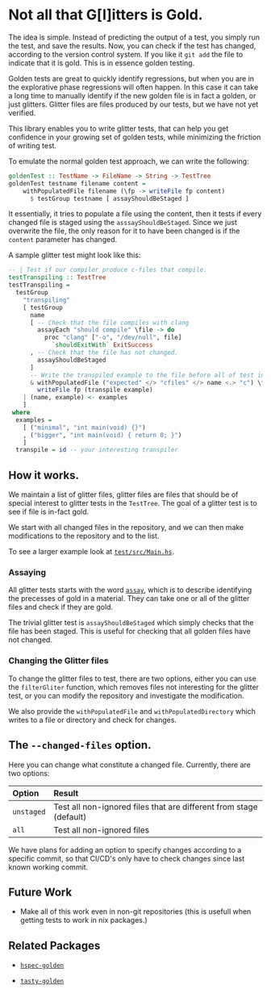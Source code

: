 # Not all that G[l]itters is Gold.

The idea is simple. Instead of predicting the output of a test, you simply run
the test, and save the results. Now, you can check if the test has changed,
according to the version control system. If you like it `git add` the file 
to indicate that it is gold. This is in essence golden testing.

Golden tests are great to quickly identify regressions, but when you are in 
the explorative phase regressions will often happen. 
In this case it can take a long time to manually identify if the new golden file is 
in fact a golden, or just glitters. 
Glitter files are files produced by our tests, but we have not yet verified.

This library enables you to write glitter tests, that can help you get
confidence in your growing set of golden tests, while minimizing the friction
of writing test.

To emulate the normal golden test approach, we can write the following:
```haskell
goldenTest :: TestName -> FileName -> String -> TestTree
goldenTest testname filename content = 
    withPopulatedFile filename (\fp -> writeFile fp content) 
      $ testGroup testname [ assayShouldBeStaged ]
```

It essentially, it tries to populate a file using the content, then 
it tests if every changed file is staged using the `asssayShouldBeStaged`. 
Since we just overwrite the file, the only reason for it to have been changed
is if the `content` parameter has changed.

A sample glitter test might look like this:
```haskell
-- | Test if our compiler produce c-files that compile.
testTranspiling :: TestTree
testTranspiling =
  testGroup
    "transpiling"
    [ testGroup
      name
      [ -- Check that the file compiles with clang
        assayEach "should compile" \file -> do
          proc "clang" ["-o", "/dev/null", file]
            `shouldExitWith` ExitSuccess
      , -- Check that the file has not changed.
        assayShouldBeStaged
      ]
      -- Write the transpiled example to the file before all of test in the test group.
      & withPopulatedFile ("expected" </> "cfiles" </> name <.> "c") \fp -> do
        writeFile fp (transpile example)
    | (name, example) <- examples
    ]
 where
  examples =
    [ ("minimal", "int main(void) {}")
    , ("bigger", "int main(void) { return 0; }")
    ]
  transpile = id -- your interesting transpiler
```

## How it works. 

We maintain a list of glitter files, glitter files are files that should be of
special interest to glitter tests in the `TestTree`.
The goal of a glitter test is to see if file is in-fact gold.

We start with all changed files in the repository, and we can then make 
modifications to the repository and to the list.

To see a larger example look at [`test/src/Main.hs`](/test/src/Main.hs).

### Assaying

All glitter tests starts with the word [`assay`](https://en.wikipedia.org/wiki/Assay), 
which is to describe identifying the precesses of gold in a material.
They can take one or all of the glitter files and check if they are gold. 

The trivial glitter test is `assayShouldBeStaged` which simply checks that 
the file has been staged. This is useful for checking that all golden files 
have not changed.

### Changing the Glitter files

To change the glitter files to test, there are two options, either you can use
the `filterGliter` function, which removes files not interesting for the
glitter test, or you can modify the repository and investigate the modification.

We also provide the `withPopulatedFile` and `withPopulatedDirectory` which 
writes to a file or directory and check for changes.

## The `--changed-files` option.

Here you can change what constitute a changed file. Currently, there are two options: 

| Option      | Result                                                             |
|:---         |:---                                                                |
| `unstaged`  | Test all non-ignored files that are different from stage (default) |
| `all`       | Test all non-ignored files                                         |

We have plans for adding an option to specify changes according to a specific
commit, so that CI/CD's only have to check changes since last known working
commit.

## Future Work 

- Make all of this work even in non-git repositories (this is usefull when getting tests to work in 
  nix packages.)

## Related Packages

- [`hspec-golden`](https://hackage.haskell.org/package/hspec-golden)

- [`tasty-golden`](https://hackage.haskell.org/package/tasty-golden)

